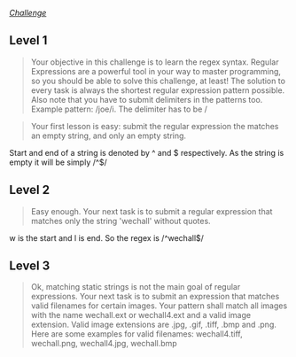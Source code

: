 [*Challenge*](https://www.wechall.net/challenge/training/regex/index.php)

## Level 1

> Your objective in this challenge is to learn the regex syntax.
> Regular Expressions are a powerful tool in your way to master programming, so you should be able to solve this challenge, at least!
> The solution to every task is always the shortest regular expression pattern possible.
> Also note that you have to submit delimiters in the patterns too. Example pattern: /joe/i. The delimiter has to be /

> Your first lesson is easy: submit the regular expression the matches an empty string, and only an empty string.

Start and end of a string is denoted by ^ and $ respectively. As the string is empty it will be simply /^$/

## Level 2

> Easy enough. Your next task is to submit a regular expression that matches only the string 'wechall' without quotes.

w is the start and l is end. So the regex is /^wechall$/

## Level 3

> Ok, matching static strings is not the main goal of regular expressions.
> Your next task is to submit an expression that matches valid filenames for certain images.
> Your pattern shall match all images with the name wechall.ext or wechall4.ext and a valid image extension.
> Valid image extensions are .jpg, .gif, .tiff, .bmp and .png.
> Here are some examples for valid filenames: wechall4.tiff, wechall.png, wechall4.jpg, wechall.bmp
